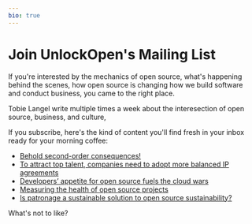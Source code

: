 ```yaml
---
bio: true
---
```


# Join UnlockOpen's Mailing List

If you're interested by the mechanics of open source,
what's happening behind the scenes,
how open source is changing how we build software and conduct business,
you came to the right place.

Tobie Langel write multiple times a week about the interesection of open source, business, and culture,

If you subscribe, here's the kind of content you'll find fresh in your inbox ready for your morning coffee:

* [Behold second-order consequences!](https://medium.com/@tobie/behold-second-order-consequences-5ae4b0287d5)
* [To attract top talent, companies need to adopt more balanced IP agreements](https://medium.com/@tobie/to-attract-top-talent-companies-need-to-adopt-more-balanced-ip-agreements-f27bbdc9c0ad)
* [Developers’ appetite for open source fuels the cloud wars](https://medium.com/@tobie/developers-appetite-for-open-source-fuels-the-cloud-wars-4ecc11924668)
* [Measuring the health of open source projects](https://medium.com/@tobie/measuring-the-health-of-open-source-projects-8a54eca9bc2d)
* [Is patronage a sustainable solution to open source sustainability?](https://hackernoon.com/is-patronage-a-sustainable-solution-to-open-source-sustainability-332e5c302909)

What's not to like?

